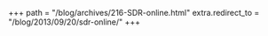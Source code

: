 +++
path = "/blog/archives/216-SDR-online.html"
extra.redirect_to = "/blog/2013/09/20/sdr-online/"
+++

